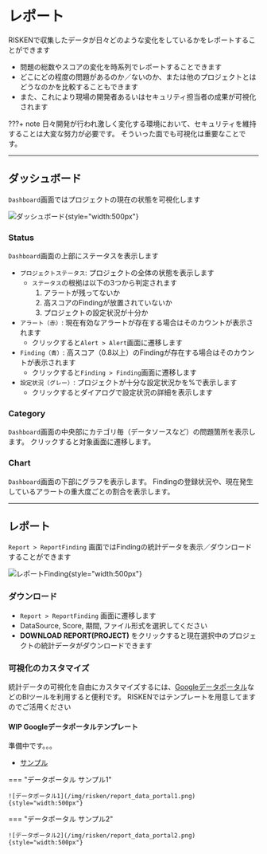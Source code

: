 # レポート

RISKENで収集したデータが日々どのような変化をしているかをレポートすることができます

- 問題の総数やスコアの変化を時系列でレポートすることできます
- どこにどの程度の問題があるのか／ないのか、または他のプロジェクトとはどうなのかを比較することもできます
- また、これにより現場の開発者あるいはセキュリティ担当者の成果が可視化されます

???+ note
    日々開発が行われ激しく変化する環境において、セキュリティを維持することは大変な努力が必要です。
    そういった面でも可視化は重要なことです。

---

## ダッシュボード

`Dashboard`画面ではプロジェクトの現在の状態を可視化します

![ダッシュボード](/img/risken/report_dashboard.png){style="width:500px"}

### Status

`Dashboard`画面の上部にステータスを表示します

- `プロジェクトステータス`: プロジェクトの全体の状態を表示します
    - `ステータス`の根拠は以下の3つから判定されます
        1. アラートが残ってないか
        2. 高スコアのFindingが放置されていないか
        3. プロジェクトの設定状況が十分か
- `アラート（赤）`: 現在有効なアラートが存在する場合はそのカウントが表示されます
    - クリックすると`Alert > Alert`画面に遷移します
- `Finding（青）`: 高スコア（0.8以上）のFindingが存在する場合はそのカウントが表示されます
    - クリックすると`Finding > Finding`画面に遷移します
- `設定状況（グレー）`: プロジェクトが十分な設定状況かを%で表示します
    - クリックするとダイアログで設定状況の詳細を表示します


### Category

`Dashboard`画面の中央部にカテゴリ毎（データソースなど）の問題箇所を表示します。
クリックすると対象画面に遷移します。

### Chart

`Dashboard`画面の下部にグラフを表示します。
Findingの登録状況や、現在発生しているアラートの重大度ごとの割合を表示します。

---


## レポート

`Report > ReportFinding` 画面ではFindingの統計データを表示／ダウンロードすることができます

![レポートFinding](/img/risken/report_finding.png){style="width:500px"}

### ダウンロード

- `Report > ReportFinding` 画面に遷移します
- DataSource, Score, 期間, ファイル形式を選択してください
- **DOWNLOAD REPORT(PROJECT)** をクリックすると現在選択中のプロジェクトの統計データがダウンロードできます

### 可視化のカスタマイズ

統計データの可視化を自由にカスタマイズするには、[Googleデータポータル](https://support.google.com/datastudio/answer/6283323)などのBIツールを利用すると便利です。
RISKENではテンプレートを用意してますのでご活用ください

#### WIP Googleデータポータルテンプレート

準備中です。。。

- [サンプル](https://datastudio.google.com/reporting/0a47ad43-65f4-48a5-b24e-748f9ab65212)

=== "データポータル サンプル1"

    ![データポータル1](/img/risken/report_data_portal1.png){style="width:500px"}

=== "データポータル サンプル2"

    ![データポータル2](/img/risken/report_data_portal2.png){style="width:500px"}

